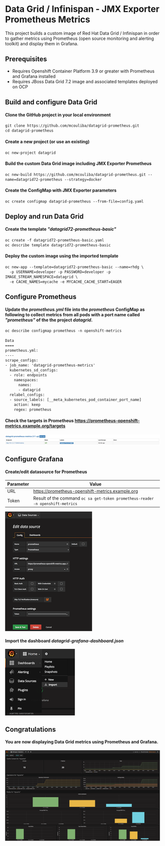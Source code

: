 Data Grid / Infinispan - JMX Exporter Prometheus Metrics
================================================================

This project builds a custom image of Red Hat Data Grid / Infinispan in order to gather metrics using Prometheus (open source monitoring and alerting toolkit) and display them in Grafana.

## Prerequisites

* Requires Openshift Container Platform 3.9 or greater with Prometheus and Grafana installed
* Requires JBoss Data Grid 7.2 image and associated templates deployed on OCP

## Build and configure Data Grid

#### Clone the GitHub project in your local environment
```
git clone https://github.com/mcouliba/datagrid-prometheus.git
cd datagrid-prometheus
```

#### Create a new project (or use an existing)
```
oc new-project datagrid
```

#### Build the custom Data Grid image including JMX Exporter Prometheus
```
oc new-build https://github.com/mcouliba/datagrid-prometheus.git --name=datagrid72-prometheus --strategy=docker
```

#### Create the ConfigMap with JMX Exporter parameters
```
oc create configmap datagrid-prometheus --from-file=config.yaml
```

## Deploy and run Data Grid
#### Create the template _"datagrid72-prometheus-basic"_
```      
oc create -f datagrid72-prometheus-basic.yaml
oc describe template datagrid72-prometheus-basic
```

#### Deploy the custom image using the imported template 
```    
oc new-app --template=datagrid72-prometheus-basic --name=rhdg \
  -p USERNAME=developer -p PASSWORD=developer -p IMAGE_STREAM_NAMESPACE=datagrid \
  -e CACHE_NAMES=mycache -e MYCACHE_CACHE_START=EAGER
```

## Configure Prometheus
#### Update the _prometheus.yml_ file into the _prometheus_ ConfigMap as following to collect metrics from all pods with a port name called _"prometheus"_ of the the project _datagrid_.
```
oc describe configmap prometheus -n openshift-metrics

Data
====
prometheus.yml:
----
scrape_configs:
- job_name: 'datagrid-prometheus-metrics'
  kubernetes_sd_configs:
  - role: endpoints
    namespaces:
      names:
      - datagrid
  relabel_configs:
  - source_labels: [__meta_kubernetes_pod_container_port_name]
    action: keep
    regex: prometheus
```

#### Check the targets in Prometheus https://prometheus-openshift-metrics.example.org/targets
![](images/pods-target.png)

## Configure Grafana
#### Create/edit datasource for Prometheus
| Parameter | Value |
| --- | --- |
| URL | https://prometheus-openshift-metrics.example.org |
| Token | Result of the command `oc sa get-token prometheus-reader -n openshift-metrics` |

![](images/grafana-create-datasources.png)

#### Import the dashboard _datagrid-grafana-dashboard.json_
![](images/grafana-import-dashboard.png)

## Congratulations
#### You are now displaying Data Grid metrics using Prometheus and Grafana.
![](images/grafana-dashboard.png)